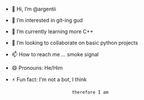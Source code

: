- 👋 Hi, I’m @argentii
- 👀 I’m interested in git-ing gud
- 🌱 I’m currently learning more C++
- 💞️ I’m looking to collaborate on basic python projects
- 📫 How to reach me ... smoke signal
- 😄 Pronouns: He/Him
- ⚡ Fun fact: I'm not a bot, I think

                             therefore I am

<!---
argentii/argentii is a ✨ special ✨ repository because its `README.md` (this file) appears on your GitHub profile.
You can click the Preview link to take a look at your changes.
--->
